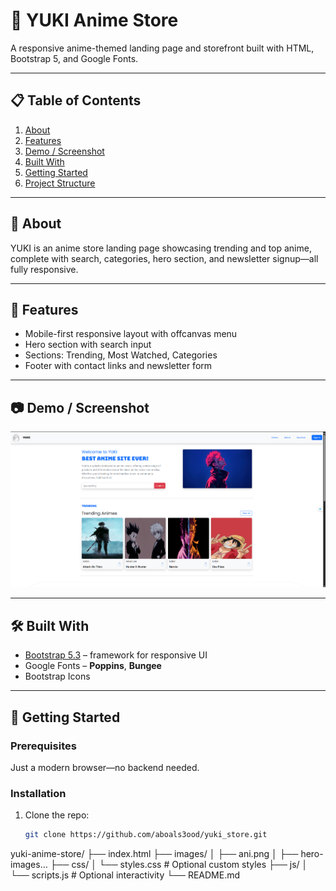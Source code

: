 # 🎌 YUKI Anime Store

A responsive anime-themed landing page and storefront built with HTML, Bootstrap 5, and Google Fonts.

---

## 📋 Table of Contents
1. [About](#about)  
2. [Features](#features)  
3. [Demo / Screenshot](#demo--screenshot)  
4. [Built With](#built-with)  
5. [Getting Started](#getting-started)  
6. [Project Structure](#project-structure)  

---

## 🧾 About
YUKI is an anime store landing page showcasing trending and top anime, complete with search, categories, hero section, and newsletter signup—all fully responsive.

---

## 🌟 Features
- Mobile-first responsive layout with offcanvas menu  
- Hero section with search input  
- Sections: Trending, Most Watched, Categories  
- Footer with contact links and newsletter form  

---

## 📷 Demo / Screenshot

![A preview of the site](Images/Screenshot.png)


---

## 🛠️ Built With
- [Bootstrap 5.3](https://getbootstrap.com) – framework for responsive UI  
- Google Fonts – **Poppins**, **Bungee**  
- Bootstrap Icons  

---

## 🚀 Getting Started

### Prerequisites
Just a modern browser—no backend needed.

### Installation
1. Clone the repo:
   ```bash
   git clone https://github.com/aboals3ood/yuki_store.git


yuki-anime-store/
├── index.html
├── images/
│   ├── ani.png
│   ├── hero-images…
├── css/
│   └── styles.css    # Optional custom styles
├── js/
│   └── scripts.js    # Optional interactivity
└── README.md

